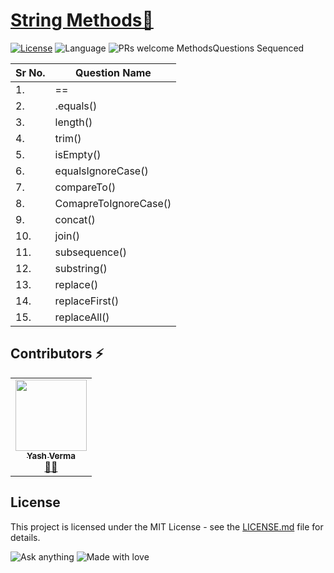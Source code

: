 # [String Methods🚀](https://leetcode.com/problemset/algorithms/)

[![License](https://img.shields.io/badge/license-Apache_2.0-blue.svg)](LICENSE.md) ![Language](https://img.shields.io/badge/language-Java%20%2F%20Data_Structures%2F-blue.svg) ![PRs welcome](https://img.shields.io/badge/PRs%20-welcome-brightgreen.svg) 
MethodsQuestions Sequenced
 
| Sr No. | Question Name |
|-----------|-----------|
| 1.| ==  | 
| 2.| .equals()  | 
| 3.| length()  | 
| 4.| trim()  | 
| 5.| isEmpty()  | 
| 6.| equalsIgnoreCase()  | 
| 7.| compareTo()  | 
| 8.| ComapreToIgnoreCase()  | 
| 9.|concat()  | 
| 10.| join()  | 
| 11.| subsequence()  | 
| 12.| substring()  | 
| 13.| replace()  | 
| 14.| replaceFirst()  |
| 15.| replaceAll()  |


                        
 ## Contributors ⚡
<table>
  <tr>
    <td align="center"><a href="https://github.com/vyash5075"><img src="https://avatars.githubusercontent.com/u/44260505?v=4" width="114px;" alt=""/><br /><sub><b>Yash Verma</b></sub></a><br /><a href="https://github.com/vyash5075" title="Github"> 👨‍💻 </a></td>
  </tr>
</table>

 
## License
This project is licensed under the MIT License - see the [LICENSE.md](LICENSE.md) file for details.                    
                     
                       
 

















![Ask anything](https://img.shields.io/badge/Ask%20me-anything-1abc9c.svg)   ![Made with love](http://ForTheBadge.com/images/badges/built-with-love.svg) 
